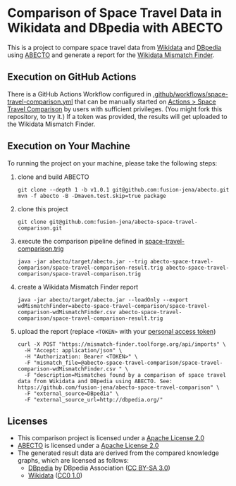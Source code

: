 # Comparison of Space Travel Data in Wikidata and DBpedia with ABECTO

This is a project to compare space travel data from [Wikidata](https://www.wikidata.org) and [DBpedia](https://www.dbpedia.org) using [ABECTO](https://github.com/fusion-jena/abecto) and generate a report for the [Wikidata Mismatch Finder](https://www.wikidata.org/wiki/Wikidata:Mismatch_Finder).

## Execution on GitHub Actions

There is a GitHub Actions Workflow configured in [.github/workflows/space-travel-comparison.yml](.github/workflows/space-travel-comparison.yml) that can be manually started on [Actions > Space Travel Comparison](https://github.com/fusion-jena/abecto-space-travel-comparison/actions/workflows/space-travel-comparison.yml) by users with sufficient privileges. (You might fork this repository, to try it.) If a token was provided, the results will get uploaded to the Wikidata Mismatch Finder.

## Execution on Your Machine

To running the project on your machine, please take the following steps:

1. clone and build ABECTO

	```
	git clone --depth 1 -b v1.0.1 git@github.com:fusion-jena/abecto.git
	mvn -f abecto -B -Dmaven.test.skip=true package
	```

2. clone this project

	```
	git clone git@github.com:fusion-jena/abecto-space-travel-comparison.git
	```

3. execute the comparison pipeline defined in [space-travel-comparison.trig](space-travel-comparison.trig)

	```
	java -jar abecto/target/abecto.jar --trig abecto-space-travel-comparison/space-travel-comparison-result.trig abecto-space-travel-comparison/space-travel-comparison.trig
	```

4. create a Wikidata Mismatch Finder report

	```
	java -jar abecto/target/abecto.jar --loadOnly --export wdMismatchFinder=abecto-space-travel-comparison/space-travel-comparison-wdMismatchFinder.csv abecto-space-travel-comparison/space-travel-comparison-result.trig
	```

5. upload the report (replace `<TOKEN>` with your [personal access token](https://github.com/wmde/wikidata-mismatch-finder/blob/main/docs/UserGuide.md#obtaining-an-api-access-token-))

	```
	curl -X POST "https://mismatch-finder.toolforge.org/api/imports" \
	  -H "Accept: application/json" \
	  -H "Authorization: Bearer <TOKEN>" \
	  -F "mismatch_file=@abecto-space-travel-comparison/space-travel-comparison-wdMismatchFinder.csv " \
	  -F "description=Mismatches found by a comparison of space travel data from Wikidata and DBpedia using ABECTO. See: https://github.com/fusion-jena/abecto-space-travel-comparison" \
	  -F "external_source=DBpedia" \
	  -F "external_source_url=http://dbpedia.org/"
	```

## Licenses

* This comparison project is licensed under a [Apache License 2.0](https://www.apache.org/licenses/LICENSE-2.0)
* [ABECTO](https://github.com/fusion-jena/abecto) is licensed under a [Apache License 2.0](https://www.apache.org/licenses/LICENSE-2.0)
* The generated result data are derived from the compared knowledge graphs, which are licensed as follows:
	* [DBpedia](https://www.dbpedia.org) by DBpedia Association ([CC BY-SA 3.0](http://en.wikipedia.org/wiki/Wikipedia:Text_of_Creative_Commons_Attribution-ShareAlike_3.0_Unported_License))
	* [Wikidata](https://wikidata.org) ([CC0 1.0](https://creativecommons.org/publicdomain/zero/1.0/))

